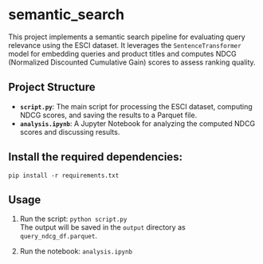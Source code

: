 # semantic_search


This project implements a semantic search pipeline for evaluating query relevance using the ESCI dataset. It leverages the `SentenceTransformer` model for embedding queries and product titles and computes NDCG (Normalized Discounted Cumulative Gain) scores to assess ranking quality.

## Project Structure

- **`script.py`**: The main script for processing the ESCI dataset, computing NDCG scores, and saving the results to a Parquet file.
- **`analysis.ipynb`**: A Jupyter Notebook for analyzing the computed NDCG scores and discussing results.

## Install the required dependencies:
`pip install -r requirements.txt`

## Usage
1. Run the script:
`python script.py`<br>
The output will be saved in the `output` directory as `query_ndcg_df.parquet`.

2. Run the notebook:
`analysis.ipynb`
